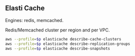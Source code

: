 Elasti Cache
-

Engines: redis, memcached.

Redis/Memcached cluster per region and per VPC.

````sh
aws --profile=$p elasticache describe-cache-clusters
aws --profile=$p elasticache describe-replication-groups
aws --profile=$p elasticache describe-snapshots
````
